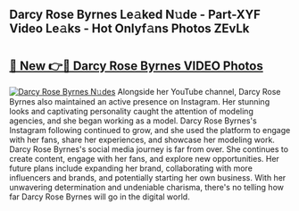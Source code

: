## Darcy Rose Byrnes Le𝚊ked N𝚞de - Part-XYF Video Le𝚊ks - Hot Onlyf𝚊ns Photos ZEvLk

# <h2><a href="http://ab57903.deff.icu/?id=Darcy+Rose+Byrnes">🔗 New 👉🔴 Darcy Rose Byrnes VIDEO Photos</a></h2>

[![Darcy Rose Byrnes N𝚞des](https://i.imgur.com/rIISA9y.gif)](http://ab57903.deff.icu/?id=Darcy+Rose+Byrnes)
Alongside her YouTube channel, Darcy Rose Byrnes also maintained an active presence on Instagram. Her stunning looks and captivating personality caught the attention of modeling agencies, and she began working as a model. Darcy Rose Byrnes's Instagram following continued to grow, and she used the platform to engage with her fans, share her experiences, and showcase her modeling work. Darcy Rose Byrnes's social media journey is far from over. She continues to create content, engage with her fans, and explore new opportunities. Her future plans include expanding her brand, collaborating with more influencers and brands, and potentially starting her own business. With her unwavering determination and undeniable charisma, there's no telling how far Darcy Rose Byrnes will go in the digital world.
